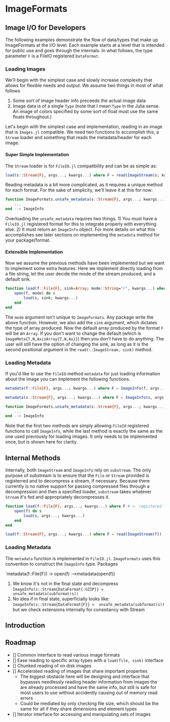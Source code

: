# ImageFormats

## Image I/O for Developers

The following examples demonstrate the flow of data/types that make up ImageFormats at the
I/O level. Each example starts at a level that is intended for public use and goes through
the internals. In what follows, the type parameter `F` is a FileIO registered `DataFormat`.

### Loading Images

We'll begin with the simplest case and slowly increase complexity that allows for flexible
needs and output. We assume two things in most of what follows

1. Some sort of image header info preceeds the actual image data
2. Image data is of a single `Type` (note that I mean `Type` in the Julia sense.
   An image of colors specified by some sort of float must use the same floats throughout.)

Let's begin with the simplest case and implementation, reading in an image that is
`Images.jl` compatible. We need two functions to accomplish this, a `Stream` loader and
something that reads the metadata/header for each image.

#### Super Simple Implementation

The `Stream` loader is for `FileIO.jl` compatibility and can be as simple as:
```julia
load(s::Stream{F}, args...; kwargs...) where F = read(ImageStream(s; kwargs...), args...; kwargs...)
```

Reading metadata is a bit more complicated, as it requires a unique method for each format.
For the sake of simplicity, we'll leave it at this for now:
```julia
function ImageFormats.unsafe_metadata(s::Stream{F}, args...; kwargs...) where F
    ...
end --> ImageInfo
```
Overloading the `unsafe_metadata` requires two things. 1) You must have a `FileIO.jl`
registered format for this to integrate properly with everything else. 2) It must return an
`ImageInfo` object. For more details on what this accomplishes see later sections on
implementing the `metadata` method for your package/format.

#### Extensible Implementation

Now we assume the previous methods have been implemented but we want to implement some
extra features. Here we implement directly loading from a file string, let the user decide
the mode of the stream produced, and a default sink.

```julia
function load(f::File{F}, sink=Array; mode::String="r", kwargs...) where F
    open(f, mode) do s
        load(s, sink; kwargs...)
    end
end
```
The `mode` argument isn't unique to `ImageFormats`. Any package write the above function.
However, we also add the `sink` argument, which dictates the type of array produced. Now
the default array produced by the format `F` will be an `Array`. If you don't want to change
the default (which is `ImageMeta{T,N,AxisArray{T,N,Ax}}`) then you don't have to do
anything. The user will still have the option of changing the sink, as long as it is the
second positional argument in the `read(::ImageStream, sink)` method.

### Loading Metadata

If you'd like to use the `FileIO` method  `metadata` for just loading information about the
image you can implement the following functions.

```julia
metadata(f::File{F}, args...; kwargs...) where F = ImageInfo(f, args...; kwargs...)

metadata(s::Stream{F}, args...; kwargs...) where F = ImageInfo(s, args...; kwargs...)

function ImageFormats.unsafe_metadata(s::Stream{F}, args...; kwargs...) where F
    ...
end --> ImageInfo
```
Note that the first two methods are simply allowing `FileIO` registered functions to call
`ImageInfo`, while the last method is exactly the same as the one used previously for
loading images. It only needs to be implemented once, but is shown here for clarity.


## Internal Methods

Internally, both `ImageStream` and `ImageInfo` rely on `substream`. The only purpose of
substream is to ensure that the `File` or `Stream` provided is registerred and to
decompress a stream, if necessary. Because there currently is no native support for passing
compressed files through a decompression and then a specified loader, `substream` takes
whatever `Stream` it's fed and appropriately decompresses it.

```julia
function load(f::File{F}, args...; kwargs...) where F # <- registered format
    open(f) do s
        load(s, args...; kwargs...)
    end
end

load(f::Stream{F}, args...; kwargs...) where F = read(ImageStream(f))


```

### Loading Metadata


The `metadata` function is implemented in `FileIO.jl`. `ImageFormats` uses this convention
to construct the `ImageInfo` type. Packages

`metadata(f::File{F}) -> open(f) -->metadata(open(f))

1. We know it's not in the final state and decompress
 `ImageInfo(s::Stream{DataFormat{:GZIP}} =  unsafe_metadata(subformat(s))`
2. No idea if in final state, superficially looks like:
  `ImageInfo(s::Stream{DataFormat{F}} =  unsafe_metadata(subformat(s))`
   but we check extensions internally for consistancy with Stream
## Introduction

## Roadmap

* [] Common interface to read various image formats
* [] Ease reading to specific array types with a `load(file, sink)` interface
* [] Chunked reading of on disk images
* [] Accelerated reading of images that share important properties
    * The biggest obstacle here will be designing and interface that bypasses needlessly reading header information from images the are already processed and have the same info, but still is safe for most users to use without accidently causing out of memory read errors
    * Could be mediated by only checking file size, which should be the same for all if they share dimensions and element types
* [] Iterator interface for accessing and manipulating sets of images
